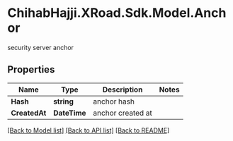 # ChihabHajji.XRoad.Sdk.Model.Anchor
security server anchor

## Properties

Name | Type | Description | Notes
------------ | ------------- | ------------- | -------------
**Hash** | **string** | anchor hash | 
**CreatedAt** | **DateTime** | anchor created at | 

[[Back to Model list]](../README.md#documentation-for-models) [[Back to API list]](../README.md#documentation-for-api-endpoints) [[Back to README]](../README.md)

